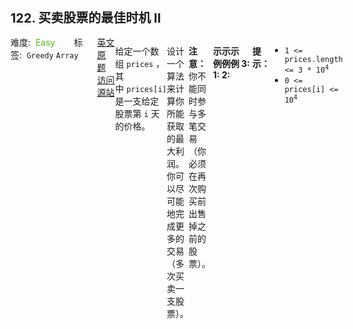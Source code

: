 <div style="font-size: 20px; margin-bottom: 15px; font-weight: bold;">122. 买卖股票的最佳时机 II</div>
<div style="display: flex; font-size: 14px; justify-content: space-between;"><div><span style="margin-right: 30px;">难度:&nbsp;&nbsp;<label style="color: rgb(90, 183, 38);">Easy</label></span><span style="margin-right: 30px;">标签:&nbsp;&nbsp;<code>Greedy</code>&nbsp;<code>Array</code></span></div><div><span style="margin-right: 15px;"><a href="https://leetcode.com/problems/best-time-to-buy-and-sell-stock-ii/">英文原题</a></span><span><a href="https://leetcode-cn.com/problems/best-time-to-buy-and-sell-stock-ii/">访问源站</a></span></div>
<hr style="height: 1px; margin: 1em 0px;" />
<p>给定一个数组 <code>prices</code> ，其中 <code>prices[i]</code> 是一支给定股票第 <code>i</code> 天的价格。</p>

<p>设计一个算法来计算你所能获取的最大利润。你可以尽可能地完成更多的交易（多次买卖一支股票）。</p>

<p><strong>注意：</strong>你不能同时参与多笔交易（你必须在再次购买前出售掉之前的股票）。</p>

<p> </p>

<p><strong>示例 1:</strong></p>

<pre>
<strong>输入:</strong> prices = [7,1,5,3,6,4]
<strong>输出:</strong> 7
<strong>解释:</strong> 在第 2 天（股票价格 = 1）的时候买入，在第 3 天（股票价格 = 5）的时候卖出, 这笔交易所能获得利润 = 5-1 = 4 。
     随后，在第 4 天（股票价格 = 3）的时候买入，在第 5 天（股票价格 = 6）的时候卖出, 这笔交易所能获得利润 = 6-3 = 3 。
</pre>

<p><strong>示例 2:</strong></p>

<pre>
<strong>输入:</strong> prices = [1,2,3,4,5]
<strong>输出:</strong> 4
<strong>解释:</strong> 在第 1 天（股票价格 = 1）的时候买入，在第 5 天 （股票价格 = 5）的时候卖出, 这笔交易所能获得利润 = 5-1 = 4 。
     注意你不能在第 1 天和第 2 天接连购买股票，之后再将它们卖出。因为这样属于同时参与了多笔交易，你必须在再次购买前出售掉之前的股票。
</pre>

<p><strong>示例 3:</strong></p>

<pre>
<strong>输入:</strong> prices = [7,6,4,3,1]
<strong>输出:</strong> 0
<strong>解释:</strong> 在这种情况下, 没有交易完成, 所以最大利润为 0。</pre>

<p> </p>

<p><strong>提示：</strong></p>

<ul>
	<li><code>1 &lt;= prices.length &lt;= 3 * 10<sup>4</sup></code></li>
	<li><code>0 &lt;= prices[i] &lt;= 10<sup>4</sup></code></li>
</ul>
